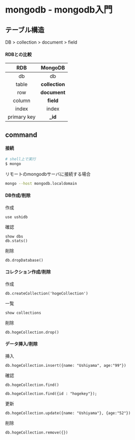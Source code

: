 # mongodb - mongodb入門


## テーブル構造

DB > collection > document > field

#### RDBとの比較

|RDB| MongoDB|
|:----:|:----:|
|db|db|
|table| __collection__ |
|row| **document** |
|column| **field** |
|index|index|
|primary key| **_id** |




## command


#### 接続


```bash
# shell上で実行
$ mongo
```

リモートのmongodbサーバに接続する場合

```bash
mongo --host mongodb.localdomain
```


#### DB作成/削除

作成

```mongodb
use ushidb
```

確認

```mongodb
show dbs
db.stats()
```

削除

```mongodb
db.dropDatabase()
```




#### コレクション作成/削除

作成

```mongodb
db.createCollection('hogeCollection')
```

一覧
```mongodb
show collections
```

削除

```mongodb
db.hogeCollection.drop()
```





#### データ挿入/削除

挿入

```mongodb
db.hogeCollection.insert({name: "Ushiyama", age:"99"})
``` 

確認

```mongodb
db.hogeCollection.find()
```

```mongodb
db.hogeCollection.find({id : "hogekey"});
```


更新

```mongodb
db.hogeCollection.update({name: "Ushiyama"}, {age:"52"})
```

削除

```mongodb
db.hogeCollection.remove({})
```


